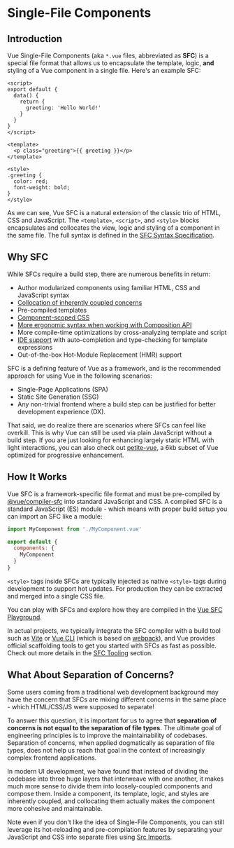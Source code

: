# Single-File Components

## Introduction

Vue Single-File Components (aka `*.vue` files, abbreviated as **SFC**) is a special file format that allows us to encapsulate the template, logic, **and** styling of a Vue component in a single file. Here's an example SFC:

```vue
<script>
export default {
  data() {
    return {
      greeting: 'Hello World!'
    }
  }
}
</script>

<template>
  <p class="greeting">{{ greeting }}</p>
</template>

<style>
.greeting {
  color: red;
  font-weight: bold;
}
</style>
```

As we can see, Vue SFC is a natural extension of the classic trio of HTML, CSS and JavaScript. The `<template>`, `<script>`, and `<style>` blocks encapsulates and collocates the view, logic and styling of a component in the same file. The full syntax is defined in the [SFC Syntax Specification](/api/sfc-spec).

## Why SFC

While SFCs require a build step, there are numerous benefits in return:

- Author modularized components using familiar HTML, CSS and JavaScript syntax
- [Collocation of inherently coupled concerns](#what-about-separation-of-concerns)
- Pre-compiled templates
- [Component-scoped CSS](/api/sfc-css-features)
- [More ergonomic syntax when working with Composition API](/api/sfc-script-setup)
- More compile-time optimizations by cross-analyzing template and script
- [IDE support](/guide/scaling-up/tooling.html#ide-support) with auto-completion and type-checking for template expressions
- Out-of-the-box Hot-Module Replacement (HMR) support

SFC is a defining feature of Vue as a framework, and is the recommended approach for using Vue in the following scenarios:

- Single-Page Applications (SPA)
- Static Site Generation (SSG)
- Any non-trivial frontend where a build step can be justified for better development experience (DX).

That said, we do realize there are scenarios where SFCs can feel like overkill. This is why Vue can still be used via plain JavaScript without a build step. If you are just looking for enhancing largely static HTML with light interactions, you can also check out [petite-vue](https://github.com/AliMales/NoteBookpetite-vue), a 6kb subset of Vue optimized for progressive enhancement.

## How It Works

Vue SFC is a framework-specific file format and must be pre-compiled by [@vue/compiler-sfc](https://github.com/AliMales/NoteBookcore/tree/main/packages/compiler-sfc) into standard JavaScript and CSS. A compiled SFC is a standard JavaScript (ES) module - which means with proper build setup you can import an SFC like a module:

```js
import MyComponent from './MyComponent.vue'

export default {
  components: {
    MyComponent
  }
}
```

`<style>` tags inside SFCs are typically injected as native `<style>` tags during development to support hot updates. For production they can be extracted and merged into a single CSS file.

You can play with SFCs and explore how they are compiled in the [Vue SFC Playground](https://sfc.vuejs.org/).

In actual projects, we typically integrate the SFC compiler with a build tool such as [Vite](https://vitejs.dev/) or [Vue CLI](http://cli.vuejs.org/) (which is based on [webpack](https://webpack.js.org/)), and Vue provides official scaffolding tools to get you started with SFCs as fast as possible. Check out more details in the [SFC Tooling](/guide/scaling-up/tooling) section.

## What About Separation of Concerns?

Some users coming from a traditional web development background may have the concern that SFCs are mixing different concerns in the same place - which HTML/CSS/JS were supposed to separate!

To answer this question, it is important for us to agree that **separation of concerns is not equal to the separation of file types.** The ultimate goal of engineering principles is to improve the maintainability of codebases. Separation of concerns, when applied dogmatically as separation of file types, does not help us reach that goal in the context of increasingly complex frontend applications.

In modern UI development, we have found that instead of dividing the codebase into three huge layers that interweave with one another, it makes much more sense to divide them into loosely-coupled components and compose them. Inside a component, its template, logic, and styles are inherently coupled, and collocating them actually makes the component more cohesive and maintainable.

Note even if you don't like the idea of Single-File Components, you can still leverage its hot-reloading and pre-compilation features by separating your JavaScript and CSS into separate files using [Src Imports](/api/sfc-spec.html#src-imports).
